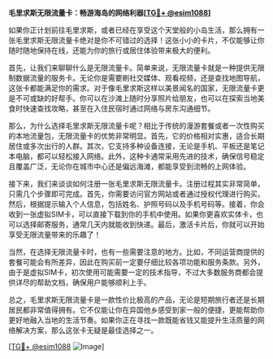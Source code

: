 **毛里求斯无限流量卡：畅游海岛的网络利器[[TG💪+ @esim1088](https://t.me/s/esim1088)]**

如果你正计划前往毛里求斯，或者已经在享受这个天堂般的小岛生活，那么拥有一张毛里求斯无限流量卡绝对是你不可错过的选择！这张小小的卡片，不仅能够让你随时随地保持在线，还能为你的旅行或居住体验带来极大的便利。

首先，让我们来聊聊什么是无限流量卡。简单来说，无限流量卡就是一种提供无限制数据流量的服务卡。无论你是需要刷社交媒体、观看视频，还是查找地图导航，这张卡都能满足你的需求。对于像毛里求斯这样以美景闻名的国家，无限流量卡更是不可或缺的好帮手。你可以在沙滩上随时分享照片给朋友，也可以在探索当地美食时快速查找攻略，甚至在入住民宿时通过网络与房东沟通细节。

那么，为什么选择毛里求斯无限流量卡呢？相比于传统的漫游套餐或者一次性购买的本地流量包，无限流量卡的优势非常明显。首先，它的价格相对实惠，适合长期居住或多次出行的人群。其次，它支持多种设备连接，无论是手机、平板还是笔记本电脑，都可以轻松接入网络。此外，这种卡通常采用先进的技术，确保信号稳定且覆盖广泛，无论你在城市中心还是偏远海滩，都能享受到流畅的上网体验。

接下来，我们来谈谈如何注册一张毛里求斯无限流量卡。注册过程其实非常简单，只需几个步骤即可完成。首先，你需要访问官方网站或者通过授权代理进行购买。然后，根据提示输入个人信息，包括姓名、护照号码以及手机号码等。接着，你会收到一张虚拟SIM卡，可以直接下载到你的手机中使用。如果你更喜欢实体卡，也可以选择邮寄服务，通常几天内就能收到快递。最后，激活卡片后，你就可以开始享受无限流量带来的乐趣了！

当然，在选择无限流量卡时，也有一些需要注意的地方。比如，不同运营商提供的套餐可能会有所差异，因此在购买前一定要仔细比较各项功能和服务条款。另外，由于是虚拟SIM卡，初次使用可能需要一定的技术指导，不过大多数服务商都会提供详尽的帮助文档，确保用户能够顺利上手。

总之，毛里求斯无限流量卡是一款性价比极高的产品，无论是短期旅行者还是长期居民都非常值得拥有。它不仅能让你在异国他乡感受到家一般的便捷，更能帮助你更好地融入当地的生活节奏。如果你正在寻找一款既能省钱又能提升生活质量的网络解决方案，那么这张卡无疑是最佳选择之一。

[[TG💪+ @esim1088](https://t.me/s/esim1088) ![Image](https://i.postimg.cc/4NQfJmqS/Snipaste-2025-05-13-00-14-12.png)]